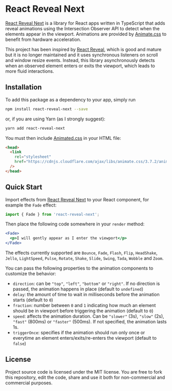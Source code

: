 # React Reveal Next

[React Reveal Next](https://github.com/dennismorello/react-reveal-next) is a library for React apps written in TypeScript that adds reveal animations using the Intersection Observer API to detect when the elements appear in the viewport. Animations are provided by [Animate.css](https://github.com/daneden/animate.css) to benefit from hardware acceleration.

This project has been inspired by [React Reveal](https://github.com/rnosov/react-reveal), which is good and mature but it is no longer maintained and it uses synchronous listeners on scroll and window resize events. Instead, this library asynchronously detects when an observed element enters or exits the viewport, which leads to more fluid interactions.

## Installation

To add this package as a dependency to your app, simply run

```sh
npm install react-reveal-next --save
```

or, if you are using Yarn (as I strongly suggest):

```sh
yarn add react-reveal-next
```

You must then include [Animated.css](https://daneden.github.io/animate.css/) in your HTML file:

```html
<head>
  <link
    rel="stylesheet"
    href="https://cdnjs.cloudflare.com/ajax/libs/animate.css/3.7.2/animate.min.css"
  />
</head>
```

## Quick Start

Import effects from [React Reveal Next](https://www.npmjs.com/package/react-reveal-next) to your React component, for example the `Fade` effect:

```js
import { Fade } from 'react-reveal-next';
```

Then place the following code somewhere in your `render` method:

```jsx
<Fade>
  <p>I will gently appear as I enter the viewport</p>
</Fade>
```

The effects currently supported are `Bounce`, `Fade`, `Flash`, `Flip`, `HeadShake`, `Jello`, `LightSpeed`, `Pulse`, `Rotate`, `Shake`, `Slide`, `Swing`, `Tada`, `Wobble` and `Zoom`.

You can pass the following properties to the animation components to customize the behavior:

- `direction`: can be `"top"`, `"left"`, `"bottom"` or `"right"`. If no direction is passed, the animation happens in place (default to `undefined`)
- `delay`: the amount of time to wait in milliseconds before the animation starts (default to `0`)
- `fraction`: number between `0` and `1` indicating how much an element should be in viewport before triggering the animation (default to `0`)
- `speed`: affects the animation duration. Can be `"slower"` (3s), `"slow"` (2s), `"fast"` (800ms) or `"faster"` (500ms). If not specified, the animation lasts 1s.
- `triggerOnce`: specifies if the animation should run only once or everytime an element enters/exits/re-enters the viewport (default to `false`)

## License

Project source code is licensed under the MIT license. You are free to fork this repository, edit the code, share and use it both for non-commercial and commercial purposes.
